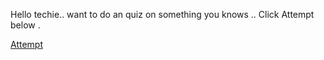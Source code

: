 Hello techie.. want to do an quiz on something you knows .. Click Attempt below .

<a href="https://demo-quiz-iota.vercel.app/" target="blank"> Attempt </a>
